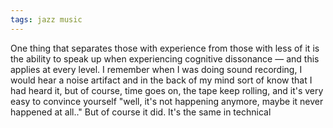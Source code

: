 ```yaml
---
tags: jazz music
---
```


One thing that separates those with experience from those with less of it is the ability to speak up when experiencing cognitive dissonance — and this applies at every level. I remember when I was doing sound recording, I would hear a noise artifact and in the back of my mind sort of know that I had heard it, but of course, time goes on, the tape keep rolling, and it's very easy to convince yourself "well, it's not happening anymore, maybe it never happened at all.." But of course it did. It's the same in technical